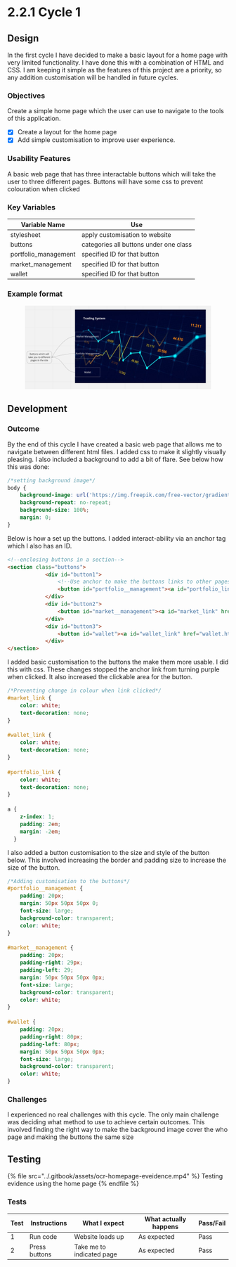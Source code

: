 # 2.2.1 Cycle 1

## Design

In the first cycle I have decided to make a basic layout for a home page with very limited functionality. I have done this with a combination of HTML and CSS. I am keeping it simple as the features of this project are a priority, so any addition customisation will be handled in future cycles.

### Objectives

Create a simple home page which the user can use to navigate to the tools of this application.

* [x] Create a layout for the home page
* [x] Add simple customisation to improve user experience.

### Usability Features

A basic web page that has three interactable buttons which will take the user to three different pages. Buttons will have some css to prevent colouration when clicked

### Key Variables

| Variable Name         | Use                                    |
| --------------------- | -------------------------------------- |
| stylesheet            | apply customisation to website         |
| buttons               | categories all buttons under one class |
| portfolio\_management | specified ID for that button           |
| market\_management    | specified ID for that button           |
| wallet                | specified ID for that button           |

### Example format

<figure><img src="../.gitbook/assets/image (5).png" alt=""><figcaption></figcaption></figure>

## Development

### Outcome

By the end of this cycle I have created a basic web page that allows me to navigate between different html files. I added css to make it slightly visually pleasing. I also included a background to add a bit of flare. See below how this was done:

```css
/*setting background image*/
body {
    background-image: url('https://img.freepik.com/free-vector/gradient-stock-market-concept_23-2149166910.jpg?size=626&ext=jpg&ga=GA1.2.1453007049.1684830776&semt=ais');
    background-repeat: no-repeat;
    background-size: 100%;
    margin: 0;
}
```

Below is how a set up the buttons. I added interact-ability via an anchor tag which I also has an ID.

```html
<!--enclosing buttons in a section-->
<section class="buttons">
            <div id="button1">
                <!--Use anchor to make the buttons links to other pages--> 
                <button id="portfolio__management"><a id="portfolio_link" href="portfolio_management.html">Portfolio Management</a></button>    
            </div>
            <div id="button2">
                <button id="market__management"><a id="market_link" href="market_management.html">Market Management</a></button>  
            </div>
            <div id="button3">
                <button id="wallet"><a id="wallet_link" href="wallet.html">Wallet</a></button> 
            </div>
</section>
```

I added basic customisation to the buttons the make them more usable. I did this with css. These changes stopped the anchor link from turning purple when clicked. It also increased the clickable area for the button.

```css
/*Preventing change in colour when link clicked*/
#market_link {
    color: white;
    text-decoration: none;
}

#wallet_link {
    color: white;
    text-decoration: none;
}

#portfolio_link {
    color: white;
    text-decoration: none;
}

a {
    z-index: 1;
    padding: 2em;
    margin: -2em;
  }
```

I also added a button customisation to the size and style of the button below. This involved increasing the border and padding size to increase the size of the button.

```css
/*Adding customisation to the buttons*/
#portfolio__management {
    padding: 20px;
    margin: 50px 50px 50px 0;
    font-size: large;
    background-color: transparent;
    color: white;
}

#market__management {
    padding: 20px;
    padding-right: 29px;
    padding-left: 29;
    margin: 50px 50px 50px 0px;
    font-size: large;
    background-color: transparent;
    color: white;
}

#wallet {
    padding: 20px;
    padding-right: 80px;
    padding-left: 80px;
    margin: 50px 50px 50px 0px;
    font-size: large;
    background-color: transparent;
    color: white;
}
```

### Challenges

I experienced no real challenges with this cycle. The only main challenge was deciding what method to use to achieve certain outcomes. This involved finding the right way to make the background image cover the who page and making the buttons the same size

## Testing

{% file src="../.gitbook/assets/ocr-homepage-eveidence.mp4" %}
Testing evidence using the home page
{% endfile %}

### Tests

| Test | Instructions  | What I expect             | What actually happens | Pass/Fail |
| ---- | ------------- | ------------------------- | --------------------- | --------- |
| 1    | Run code      | Website loads up          | As expected           | Pass      |
| 2    | Press buttons | Take me to indicated page | As expected           | Pass      |

